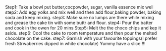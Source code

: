 Step1: Take a bowl put butter,cocpowder, sugar, vanilla essence mix well
step2: Add egg yolks and mix well and then add flour,baking powder, baking soda and keep mixing.
step3: Make sure no lumps are there while mixing and grease the cake tin with some buttr and flour.
step4: Pour the batter and cook in the owen for 20 mins
Step5: Melt the the choco chips and kep it aside.
step6: Cool the cake to room temperature and then pour the melted chocolate on the cake.
step7: Garnish with your favourite toppings(I prefer fresh Strwaberries dipped in white chocolate)
Yummy have a slice !!!
